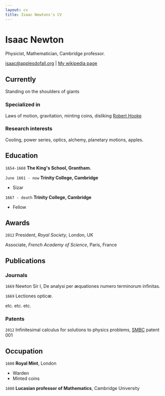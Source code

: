 ```yaml
---
layout: cv
title: Isaac Newtons's CV
---
```


# Isaac Newton

Physicist, Mathematician, Cambridge professor.

<div id="webaddress">
<a href="isaac@applesdofall.org">isaac@applesdofall.org</a>
| <a href="http://en.wikipedia.org/wiki/Isaac_Newton">My wikipedia page</a>
</div>

## Currently

Standing on the shoulders of giants

### Specialized in

Laws of motion, gravitation, minting coins, disliking [Robert Hooke](http://en.wikipedia.org/wiki/Robert_Hooke)

### Research interests

Cooling, power series, optics, alchemy, planetary motions, apples.

## Education

`1654-1660`
**The King's School, Grantham.**

`June 1661 - now`
**Trinity College, Cambridge**

- Sizar

`1667 - death`
**Trinity College, Cambridge**

- Fellow

## Awards

`2012`
President, _Royal Society_, London, UK

Associate, _French Academy of Science_, Paris, France

## Publications

<!-- A list is also available [online](http://scholar.google.co.uk/citations?user=LTOTl0YAAAAJ) -->

### Journals

`1669`
Newton Sir I, De analysi per æquationes numero terminorum infinitas.

`1669`
Lectiones opticæ.

etc. etc. etc.

### Patents

`2012`
Infinitesimal calculus for solutions to physics problems, [SMBC](http://www.techdirt.com/articles/20121011/09312820678/if-patents-had-been-around-time-newton.shtml) patent 001

## Occupation

`1600`
**Royal Mint**, London

- Warden
- Minted coins

`1600`
**Lucasian professor of Mathematics**, Cambridge University

<!-- ### Footer

Last updated: May 2013 -->
